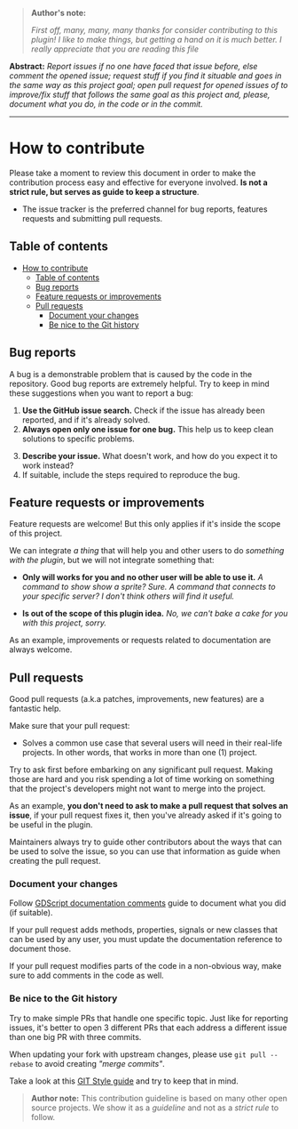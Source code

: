 > **Author's note:**
>
> _First off, many, many, many thanks for consider contributing to this plugin! I like to make things, but getting a hand on it is much better.
> I really appreciate that you are reading this file_

**Abstract:** _Report issues if no one have faced that issue before, else comment the opened issue; request stuff if you find it situable and goes in the same way as this project goal; open pull request for opened issues of to improve/fix stuff that follows the same goal as this project and, please, document what you do, in the code or in the commit._

---

# How to contribute
Please take a moment to review this document in order to make the contribution process easy and effective for everyone involved. **Is not a strict rule, but serves as guide to keep a structure**.

- The issue tracker is the preferred channel for bug reports, features requests and submitting pull requests.

## Table of contents
- [How to contribute](#how-to-contribute)
  - [Table of contents](#table-of-contents)
  - [Bug reports](#bug-reports)
  - [Feature requests or improvements](#feature-requests-or-improvements)
  - [Pull requests](#pull-requests)
    - [Document your changes](#document-your-changes)
    - [Be nice to the Git history](#be-nice-to-the-git-history)

## Bug reports
A bug is a demonstrable problem that is caused by the code in the repository. Good bug reports are extremely helpful.
Try to keep in mind these suggestions when you want to report a bug:

1. **Use the GitHub issue search.** Check if the issue has already been reported, and if it's already solved.
2. **Always open only one issue for one bug.** This help us to keep clean solutions to specific problems.
<!-- TODO: Add issue template.
3. **Don't forget to add information about your system, software and plugin version.** The issue template can help you here.
-->
3. **Describe your issue.** What doesn't work, and how do you expect it to work instead?
5. If suitable, include the steps required to reproduce the bug.

## Feature requests or improvements
Feature requests are welcome! But this only applies if it's inside the scope of this project.

We can integrate _a thing_ that will help you and other users to do _something with the plugin_, but we will not integrate something that:

- **Only will works for you and no other user will be able to use it.** _A command to show show a sprite? Sure. A command that connects to your specific server? I don't think others will find it useful._

- **Is out of the scope of this plugin idea.** _No, we can't bake a cake for you with this project, sorry._

As an example, improvements or requests related to documentation are always welcome.

## Pull requests
Good pull requests (a.k.a patches, improvements, new features) are a fantastic help.

Make sure that your pull request:
- Solves a common use case that several users will need in their real-life projects. In other words, that works in more than one (1) project.

Try to ask first before embarking on any significant pull request. Making those are hard and you risk spending a lot of time working on something that the project's developers might not want to merge into the project.

As an example, **you don't need to ask to make a pull request that solves an issue**, if your pull request fixes it, then you've already asked if it's going to be useful in the plugin.

Maintainers always try to guide other contributors about the ways that can be used to solve the issue, so you can use that information as guide when creating the pull request.

### Document your changes
Follow [GDScript documentation comments](https://docs.godotengine.org/en/latest/tutorials/scripting/gdscript/gdscript_documentation_comments.html) guide to document what you did (if suitable).

If your pull request adds methods, properties, signals or new classes that can be used by any user, you must update the documentation reference to document those.

If your pull request modifies parts of the code in a non-obvious way, make sure to add comments in the code as well.

### Be nice to the Git history
Try to make simple PRs that handle one specific topic. Just like for reporting issues, it's better to open 3 different PRs that each address a different issue than one big PR with three commits.

When updating your fork with upstream changes, please use `git pull --rebase` to avoid creating _"merge commits"_.

Take a look at this [GIT Style guide](https://github.com/agis-/git-style-guide) and try to keep that in mind.


> **Author note:**
> This contribution guideline is based on many other open source projects. We show it as a _guideline_ and not as a _strict rule_ to follow.
